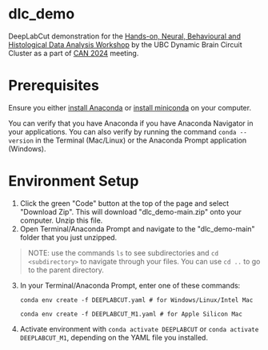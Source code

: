 # dlc_demo
DeepLabCut demonstration for the [Hands-on, Neural, Behavioural and Histological Data Analysis Workshop](https://can-acn.org/meeting-2024/satellite-events/hands-on-neural-behavioural-and-histological-data-analysis-workshop-can2024-satellite/) by the UBC Dynamic Brain Circuit Cluster as a part of [CAN 2024](https://can-acn.org/meeting-2024/) meeting.

# Prerequisites
Ensure you either [install Anaconda](https://www.anaconda.com/download) or [install miniconda](https://docs.anaconda.com/free/miniconda/miniconda-install/) on your computer. 

You can verify that you have Anaconda if you have Anaconda Navigator in your applications. You can also verify by running the command `conda --version` in the Terminal (Mac/Linux) or the Anaconda Prompt application (Windows).

# Environment Setup

1. Click the green "Code" button at the top of the page and select "Download Zip". This will download "dlc_demo-main.zip" onto your computer. Unzip this file.
2. Open Terminal/Anaconda Prompt and navigate to the "dlc_demo-main" folder that you just unzipped.
> NOTE: use the commands `ls` to see subdirectories and `cd <subdirectory>` to navigate through your files. You can use `cd ..` to go to the parent directory.
3. In your Terminal/Anaconda Prompt, enter one of these commands:
    ```
    conda env create -f DEEPLABCUT.yaml # for Windows/Linux/Intel Mac
    ```

    ```
    conda env create -f DEEPLABCUT_M1.yaml # for Apple Silicon Mac
    ```
4. Activate environment with `conda activate DEEPLABCUT` or `conda activate DEEPLABCUT_M1`, depending on the YAML file you installed.
